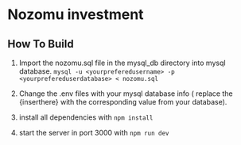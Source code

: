 # Nozomu investment

## How To Build 
1. Import the nozomu.sql file in the mysql_db directory into mysql database.
`mysql -u <yourpreferedusername> -p <yourprefereduserdatabase> < nozomu.sql` 

2. Change the .env files with your mysql database info ( replace the {inserthere} with the corresponding value from your database). 

3. install all dependencies with 
`npm install`

4. start the server in port 3000 with 
`npm run dev`
